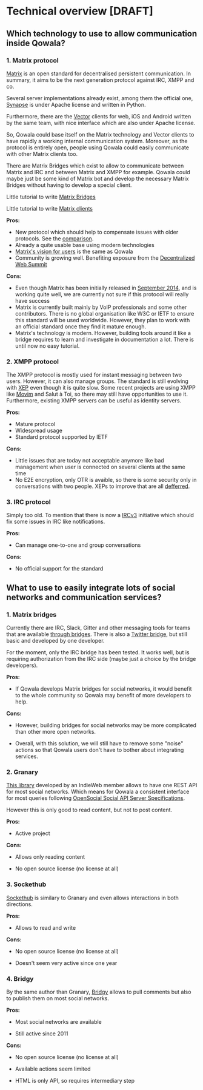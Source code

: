 # Technical overview \[DRAFT\]

## Which technology to use to allow communication inside Qowala?

### 1. Matrix protocol

[Matrix](https://matrix.org) is an open standard for decentralised persistent communication. In summary, it aims to be the next generation protocol against IRC, XMPP and co.

Several server implementations already exist, among them the official one, [Synapse](https://github.com/matrix-org/synapse) is under Apache license and written in Python.

Furthermore, there are the [Vector](https://vector.im/) clients for web, iOS and Android written by the same team, with nice interface which are also under Apache license.

So, Qowala could base itself on the Matrix technology and Vector clients to have rapidly a working internal communication system. Moreover, as the protocol is entirely open, people using Qowala could easily communicate with other Matrix clients too.

There are Matrix Bridges which exist to allow to communicate between Matrix and IRC and between Matrix and XMPP for example. Qowala could maybe just be some kind of Matrix bot and develop the necessary Matrix Bridges without having to develop a special client.

Little tutorial to write [Matrix Bridges](https://github.com/matrix-org/matrix-appservice-bridge/blob/master/HOWTO.md)

Little tutorial to write [Matrix clients](https://matrix.org/docs/howtos/client-server.html)

**Pros:**

* New protocol which should help to compensate issues with older protocols. See the [comparison](https://matrix.org/docs/guides/faq.html#what-is-the-difference-between-matrix-and-irc).
* Already a quite usable base using modern technologies
* [Matrix's vision for users](https://matrix.org/docs/guides/faq.html#what-does-this-mean-for-users) is the same as Qowala
* Community is growing well. Benefiting exposure from the [Decentralized Web Summit](https://matrix.org/blog/2016/05/24/next-up-the-first-decentralized-web-summit/)

**Cons:**

* Even though Matrix has been initially released in [September 2014](https://matrix.org/docs/guides/faq.html#why-arent-you-doing-this-through-the-ietf-or-w3c-or-3gpp), and is working quite well, we are currently not sure if this protocol will really have success
* Matrix is currently built mainly by VoIP professionals and some other contributors. There is no global organisation like W3C or IETF to ensure this standard will be used worldwide. However, they plan to work with an official standard once they find it mature enough.
* Matrix's technology is modern. However, building tools around it like a bridge requires to learn and investigate in documentation a lot. There is until now no easy tutorial.

### 2. XMPP protocol

The XMPP protocol is mostly used for instant messaging between two users. However, it can also manage groups. The standard is still evolving with [XEP](https://xmpp.org/extensions/) even though it is quite slow. Some recent projects are using XMPP like [Movim](https://movim.eu/) and Salut à Toi, so there may still have opportunities to use it. Furthermore, existing XMPP servers can be useful as identity servers.

**Pros:**

* Mature protocol
* Widespread usage
* Standard protocol supported by IETF

**Cons:**

* Little issues that are today not acceptable anymore like bad management when user is connected on several clients at the same time
* No E2E encryption, only OTR is avaible, so there is some security only in conversations with two people. XEPs to improve that are all [defferred](https://xmpp.org/extensions/xep-0210.html).

### 3. IRC protocol

Simply too old. To mention that there is now a [IRCv3](http://ircv3.net/) initiative which should fix some issues in IRC like notifications.

**Pros:**

* Can manage one-to-one and group conversations

**Cons:**

* No official support for the standard

## What to use to easily integrate lots of social networks and communication services?

### 1. Matrix bridges

Currently there are IRC, Slack, Gitter and other messaging tools for teams that are available [through bridges](https://matrix.org/docs/projects/try-matrix-now.html#application-services). There is also a [Twitter bridge](https://github.com/Half-Shot/matrix-appservice-twitter), but still basic and developed by one developer.

For the moment, only the IRC bridge has been tested. It works well, but is requiring authorization from the IRC side \(maybe just a choice by the bridge developers\).

**Pros:**

* If Qowala develops Matrix bridges for social networks, it would benefit to the whole community so Qowala may benefit of more developers to help.

**Cons:**

* However, building bridges for social networks may be more complicated than other more open networks.

* Overall, with this solution, we will still have to remove some "noise" actions so that Qowala users don't have to bother about integrating services.

### 2. Granary

[This library](https://github.com/snarfed/granary) developed by an IndieWeb member allows to have one REST API for most social networks. Which means for Qowala a consistent interface for most queries following [OpenSocial Social API Server Specifications](https://opensocial.github.io/spec/2.0.1/Social-API-Server.xml#ActivityStreams-Service).

However this is only good to read content, but not to post content.

**Pros:**

* Active project

**Cons:**

* Allows only reading content

* No open source license (no license at all)

### 3. Sockethub

[Sockethub](https://github.com/sockethub/sockethub) is similary to Granary and even allows interactions in both directions.

**Pros:**

* Allows to read and write

**Cons:**

* No open source license (no license at all)

* Doesn't seem very active since one year

### 4. Bridgy

By the same author than Granary, [Bridgy](https://github.com/snarfed/bridgy) allows to pull comments but also to publish them on most social networks.    

**Pros:**

* Most social networks are available

* Still active since 2011

**Cons:**

* No open source license (no license at all)

* Available actions seem limited

* HTML is only API, so requires intermediary step





